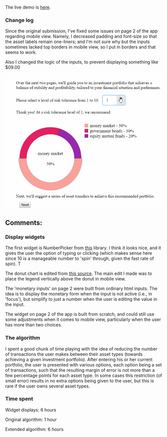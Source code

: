 The live demo is [here](https://robs-other-acct.github.io/donut-chart/).

### Change log
Since the original submission, I've fixed some issues on page 2 of the app regarding mobile view. Namely, I decreased padding and font-size so that the asset labels remain one-liners; and I'm not sure why but the inputs sometimes lacked top borders in mobile view, so I put in borders and that seems to work. 

Also I changed the logic of the inputs, to prevent displaying something like $09.00

![](take1.gif)

## Comments: 

### Display widgets

The first widget is NumberPicker from [this](http://jquense.github.io/react-widgets/api/NumberPicker/) library. I think it looks nice, and it gives the user the option of typing or clicking (which makes sense here since 10 is a manageable number to 'spin' through, given the fast rate of spin). T

The donut chart is edited from [this source](https://www.npmjs.com/package/react-donut-chart). The main edit I made was to place the legend vertically above the donut in mobile view.

The 'monetary inputs' on page 2 were built from ordinary html inputs. The idea is to display the monetary form when the input is not active (i.e., in 'focus'), but simplify to just a number when the user is editing the value in the input.

The widget on page 2 of the app is built from scratch, and could still use some adjustments when it comes to mobile view, particularly when the user has more than two choices.

### The algorithm

I spent a good chunk of time playing with the idea of reducing the number of transactions the user makes between their asset types (towards achieving a given investment portfolio). After entering his or her current portfolio, the user is presented with various options, each option being a set of transactions, such that the resulting margin of error is not more than a few percentage points for each asset type. In some cases this restriction (of small error) results in no extra options being given to the user, but this is rare if the user owns several asset types. 

### Time spent

Widget displays: 6 hours

Original algorithm: 1 hour

Extended algorithm: 6 hours


